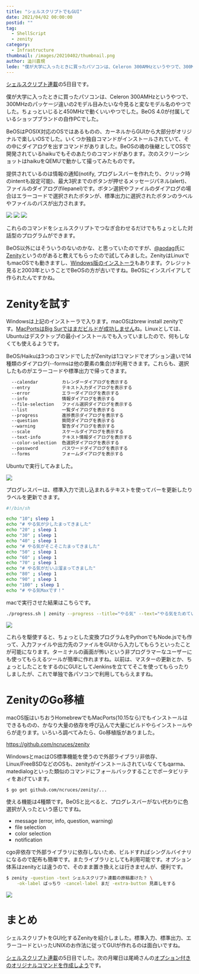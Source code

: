 ```yaml
---
title: "シェルスクリプトでもGUI"
date: 2021/04/02 00:00:00
postid: ""
tag:
  - ShellScript
  - zenity
category:
  - Infrastructure
thumbnail: /images/20210402/thumbnail.png
author: 澁川喜規
lede: "僕が大学に入ったときに買ったパソコンは、Celeron 300AMHzというやつで、300MHzのパッケージ違いの2モデル目みたいな今見ると変なモデル名のやつでした。ちょっといじると450MHzで動くいいやつでした。BeOS 4.0が付属しているショップブランドの自作PCでした。BeOSはPOSIX対応のOSではあるものの、カーネルからGUIから大部分がオリジナルで楽しいOSでした。いくつか独自コマンドがインストールされていて、その中にダイアログを出すコマンドがありました。"
---
```

[シェルスクリプト連載](/articles/20210321/)の5日目です。

僕が大学に入ったときに買ったパソコンは、Celeron 300AMHzというやつで、300MHzのパッケージ違いの2モデル目みたいな今見ると変なモデル名のやつでした。ちょっといじると450MHzで動くいいやつでした。BeOS 4.0が付属しているショップブランドの自作PCでした。

BeOSはPOSIX対応のOSではあるものの、カーネルからGUIから大部分がオリジナルで楽しいOSでした。いくつか独自コマンドがインストールされていて、その中にダイアログを出すコマンドがありました。BeOSの魂の後継としてOSSで開発されているhaikuでもそのあたりのコマンドがあります。次のスクリーンショットはhaikuをQEMUで動かして撮ってみたものです。

提供されているのは情報の通知(notify, プログレスバーを作れたり、クリック時のintentも設定可能)、最大3択までのボタンが押せるメッセージパネル(alert)、ファイルのダイアログ(filepanel)です。ボタン選択やファイルのダイアログの場合はエラーコードで選択されたボタンが、標準出力に選択されたボタンのラベルやファイルのパスが出力されます。


<img src="/images/20210402/スクリーンショット_2021-03-26_10.44.41.png" loading="lazy">

<img src="/images/20210402/スクリーンショット_2021-03-26_10.52.38.png" loading="lazy">

<img src="/images/20210402/スクリーンショット_2021-03-26_10.56.18.png" loading="lazy">

これらのコマンドをシェルスクリプトでつなぎ合わせるだけでもちょっとした対話型のプログラムができます。

BeOS以外にはそういうのないのかな、と思っていたのですが、[@aodag](https://twitter.com/aodag)氏に[Zenity](https://help.gnome.org/users/zenity/)というのがあると教えてもらったので試してみました。ZenityはLinuxでもmacOSでも動きますし、[Windows版のインストーラ](https://github.com/kvaps/zenity-windows)もあります。クレジット見ると2003年ということでBeOSの方が古いですね。BeOSにインスパイアして作られたんですかね。

# Zenityを試す

Windowsは上記のインストーラで入ります。macOSはbrew install zenityです。[MacPortsはBig Surではまだビルドが成功しません](https://ports.macports.org/port/zenity/summary)ね。Linuxとしては、Ubuntuはデスクトップの最小インストールでも入っていましたので、何もしなくても使えるようです。

BeOS/Haikuは3つのコマンドでしたがZenityは1コマンドでオプション違いで14種類のダイアログ(--formsは他の要素の集合)が利用できます。これらも、選択したものがエラーコードや標準出力で帰ってきます。

```sh
  --calendar         カレンダーダイアログを表示する
  --entry            テキスト入力ダイアログを表示する
  --error            エラーダイアログを表示する
  --info             情報ダイアログを表示する
  --file-selection   ファイル選択ダイアログを表示する
  --list             一覧ダイアログを表示する
  --progress         進捗表示ダイアログを表示する
  --question         質問ダイアログを表示する
  --warning          警告ダイアログを表示する
  --scale            スケールダイアログを表示する
  --text-info        テキスト情報ダイアログを表示する
  --color-selection  色選択ダイアログを表示する
  --password         パスワードダイアログを表示する
  --forms            フォームダイアログを表示する
```

Ubuntuで実行してみました。

<img src="/images/20210402/スクリーンショット_2021-03-27_10.15.17.png" loading="lazy">


プログレスバーは、標準入力で流し込まれるテキストを使ってバーを更新したりラベルを更新できます。

```sh progress.sh
#!/bin/sh

echo "10"; sleep 1
echo "# やる気が少したまってきました"
echo "20" ; sleep 1
echo "30" ; sleep 1
echo "40" ; sleep 1
echo "# やる気がそこそこたまってきました"
echo "50" ; sleep 1
echo "60" ; sleep 1
echo "70" ; sleep 1
echo "# やる気がだいぶ溜まってきました"
echo "80" ; sleep 1
echo "90" ; sleep 1
echo "100" ; sleep 1
echo "# やる気Maxです！"
```

macで実行させた結果はこちらです。

```sh
./progress.sh | zenity --progress --title="やる気" --text="やる気をためています..." --percentage=0
```

<img src="/images/20210402/スクリーンショット_2021-03-27_8.24.21.png" loading="lazy">


これらを駆使すると、ちょっとした変換プログラムをPythonでもNode.jsでも作って、入力ファイルや出力先のファイルをGUIから入力してもらうといったことが可能になります。ターミナルの画面が怖いという非プログラマーなユーザーにも使ってもらえるツールが簡単に作れますね。以前は、マスターの更新とか、ちょっとしたことをするのにGUIとしてJenkinsを立ててそこを使ってもらったりしましたが、これで単独で各パソコンで利用してもらえますね。

# ZenityのGo移植

macOS版はいちおうHomebrewでもMacPorts(10.15なら)でもインストールはできるものの、かなり大量の依存を呼び込んで大量にビルドやらインストールやらが走ります。いろいろ調べてみたら、Go移植版がありました。

https://github.com/ncruces/zenity

WindowsとmacはOS標準機能を使うので外部ライブラリ非依存、Linux/FreeBSDなどのOSも、zenityがインストールされていなくてもqarma、matedialogといった類似のコマンドにフォールバックすることでポータビリティをあげています。

```sh
$ go get github.com/ncruces/zenity/...
```

使える機能は4種類です。BeOSと比べると、プログレスバーがない代わりに色選択が入ったという感じですね。

- message (error, info, question, warning)
- file selection
- color selection
- notification

cgo非依存で外部ライブラリに依存しないため、ビルドすればシングルバイナリになるので配布も簡単です。またライブラリとしても利用可能です。オプション体系はzenityとは違うので、そのまま置き換えとは行きませんが、便利です。

```sh
$ zenity -question -text シェルスクリプト連載の原稿書けた？ \
    -ok-label ばっちり -cancel-label まだ -extra-button 見直しをする
```

<img src="/images/20210402/スクリーンショット_2021-03-27_20.43.08.png" loading="lazy">


# まとめ

シェルスクリプトをGUI化するZenityを紹介しました。標準入力、標準出力、エラーコードといったUNIXのお作法に従ってGUIが作れるのは面白いですね。

[シェルスクリプト連載](/articles/20210321/)の5日目でした。次の月曜日は尾崎さんの[オプション付きのオリジナルコマンドを作成しよう](/articles/20210405/)です。


